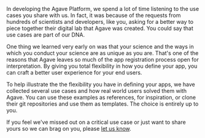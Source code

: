 In developing the Agave Platform, we spend a lot of time listening to the use cases you share with us. In fact, it was because of the requests from hundreds of scientists and developers, like you, asking for a better way to piece together their digital lab that Agave was created. You could say that use cases are part of our DNA.

One thing we learned very early on was that your science and the ways in which you conduct your science are as unique as you are. That's one of the reasons that Agave leaves so much of the app registration process open for interpretation. By giving you total flexibility in how you define your app, you can craft a better user experience for your end users.

To help illustrate the the flexibility you have in defining your apps, we have collected several use cases and how real world users solved them with Agave. You can use these examples as references, for inspiration, or clone their git repositories and use them as templates. The choice is entirely up to you.

<aside class="notice">If you feel we've missed out on a critical use case or just want to share yours so we can brag on you, please <a href="https://agaveplatform.org/contact-2/" title="Contact">let us know</a>.</aside>